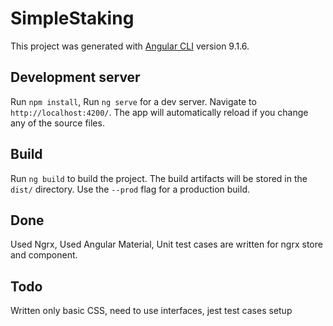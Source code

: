 # SimpleStaking

This project was generated with [Angular CLI](https://github.com/angular/angular-cli) version 9.1.6.

## Development server
Run `npm install`, 
Run `ng serve` for a dev server. Navigate to `http://localhost:4200/`. The app will automatically reload if you change any of the source files.

## Build

Run `ng build` to build the project. The build artifacts will be stored in the `dist/` directory. Use the `--prod` flag for a production build.

## Done
Used Ngrx, 
Used Angular Material, 
Unit test cases are written for ngrx store and component.

## Todo
Written only basic CSS, need to use interfaces, jest test cases setup 